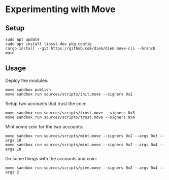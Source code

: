 # Experimenting with Move

## Setup

```
sudo apt update
sudo apt install libssl-dev pkg-config
cargo install --git https://github.com/diem/diem move-cli --branch main
```

## Usage

Deploy the modules:
```
move sandbox publish
move sandbox run sources/scripts/init.move --signers 0x2
```

Setup two accounts that trust the coin:
```
move sandbox run sources/scripts/trust.move --signers 0x3
move sandbox run sources/scripts/trust.move --signers 0x4
```

Mint some coin for the two accounts:
```
move sandbox run sources/scripts/mint.move --signers 0x2 --args 0x3 --args 10
move sandbox run sources/scripts/mint.move --signers 0x2 --args 0x4 --args 10
```

Do some things with the accounts and coin:
```
move sandbox run sources/scripts/give.move --signers 0x2 --args 0x4 --args 2
```
